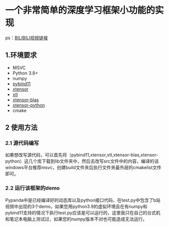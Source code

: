 # 一个非常简单的深度学习框架小功能的实现


ps：[BILIBILI视频链接](https://www.bilibili.com/video/BV1Q24y1g7oj/?spm_id_from=333.337.search-card.all.click&vd_source=f817c0e82770e849e62c360c6d27fc4c)
## 1.环境要求

* MSVC
* Python 3.8+
* numpy
* [pybind11](https://github.com/pybind/pybind11)
* [xtensor](https://github.com/xtensor-stack/xtensor-blas)
* [xtl](https://github.com/xtensor-stack/xtl)
* [xtensor-blas](https://github.com/xtensor-stack/xtensor-blas)
* [xtensor-python](https://github.com/xtensor-stack/xtensor-python)
* cmake
## 2 使用方法
### 2.1 源代码编写
如果想改写源代码，可以首先将（pybind11,xtensor,xtl,xtensor-blas,xtensor-python）这几个库下载到lib文件夹中，然后去改写src文件中的内容，编译的话windows平台推荐msvc，创建build文件夹后执行文件夹最外层的cmakelist文件即可。
### 2.2 运行该框架的demo
Pypanda中是已经编译好的动态库以及python接口代码，在test.py中包含了b站视频中出现的3个demo，如果您用python3.9的虚拟环境且在有numpy和pybind11支持的情况下执行test.py应该是可以运行的，这里我只在自己的台式机和笔记本电脑上测试过，如果您的numpy版本不对也可能造成无法运行。

